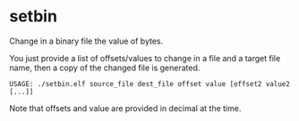 setbin
======

Change in a binary file the value of bytes.

You just provide a list of offsets/values to change in a file and a target file name, then a copy of the changed file is generated.

    USAGE: ./setbin.elf source_file dest_file offset value [offset2 value2 [...]]

Note that offsets and value are provided in decimal at the time.

